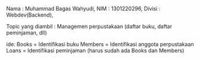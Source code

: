 Nama : Muhammad Bagas Wahyudi, NIM : 1301220296, Divisi : Webdev(Backend),

Topic yang diambil : Managemen perpustakaan (daftar buku, daftar peminjaman, dll)

ide: Books = Identifikasi buku
     Members = Identifikasi anggota perpustakaan
     Loans = Identifikasi peminjaman (harus sudah ada Books dan Members)